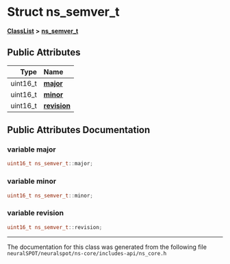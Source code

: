 

# Struct ns\_semver\_t



[**ClassList**](annotated.md) **>** [**ns\_semver\_t**](structns__semver__t.md)


























## Public Attributes

| Type | Name |
| ---: | :--- |
|  uint16\_t | [**major**](#variable-major)  <br> |
|  uint16\_t | [**minor**](#variable-minor)  <br> |
|  uint16\_t | [**revision**](#variable-revision)  <br> |












































## Public Attributes Documentation




### variable major 

```C++
uint16_t ns_semver_t::major;
```






### variable minor 

```C++
uint16_t ns_semver_t::minor;
```






### variable revision 

```C++
uint16_t ns_semver_t::revision;
```




------------------------------
The documentation for this class was generated from the following file `neuralSPOT/neuralspot/ns-core/includes-api/ns_core.h`

